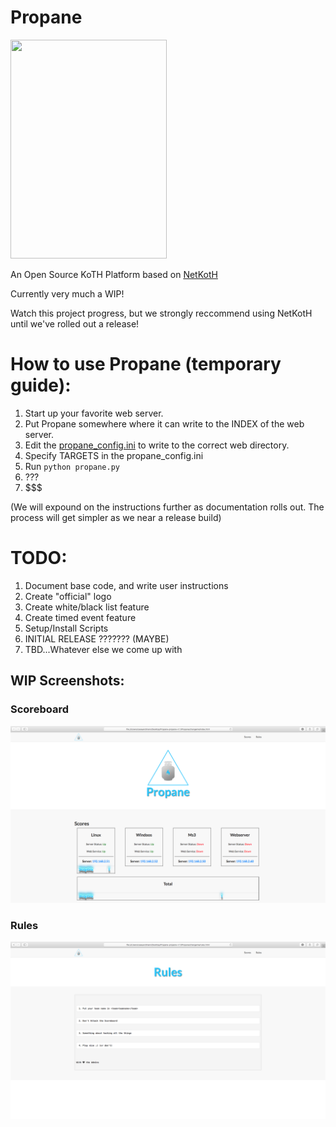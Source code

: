 # Propane

<img src="https://raw.githubusercontent.com/InjectionSoftwareDevelopment/Propane/master/temp_logo.png" width=250px height=350px/>



An Open Source KoTH Platform based on [NetKotH](https://github.com/NetKotH/netkoth-python)

Currently very much a WIP!

Watch this project progress, but we strongly reccommend using NetKotH until we've rolled out a release!


# How to use Propane (temporary guide):
1. Start up your favorite web server.
2. Put Propane somewhere where it can write to the INDEX of the web server.
3. Edit the [propane_config.ini](https://github.com/InjectionSoftwareDevelopment/Propane/blob/master/doc/markdown/propane_config.md) to write to the correct web directory.
4. Specify TARGETS in the propane_config.ini
5. Run `python propane.py`
6. ???
7. $$$

(We will expound on the instructions further as documentation rolls out. The process will get simpler as we near a release build)


# TODO:
1. Document base code, and write user instructions
2. Create "official" logo
3. Create white/black list feature
4. Create timed event feature
5. Setup/Install Scripts
6. INITIAL RELEASE ??????? (MAYBE)
7. TBD...Whatever else we come up with





## WIP Screenshots:

### Scoreboard

<img src="https://raw.githubusercontent.com/InjectionSoftwareDevelopment/Propane/master/scoreboard.png">

### Rules

<img src="https://raw.githubusercontent.com/InjectionSoftwareDevelopment/Propane/master/rules.png">
